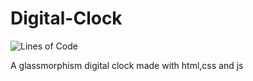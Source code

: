 # Digital-Clock
![Lines of Code](https://img.shields.io/tokei/lines/github/Ayush4385/Digital-Clock?&style=for-the-badge)

A glassmorphism digital clock made with html,css and js
